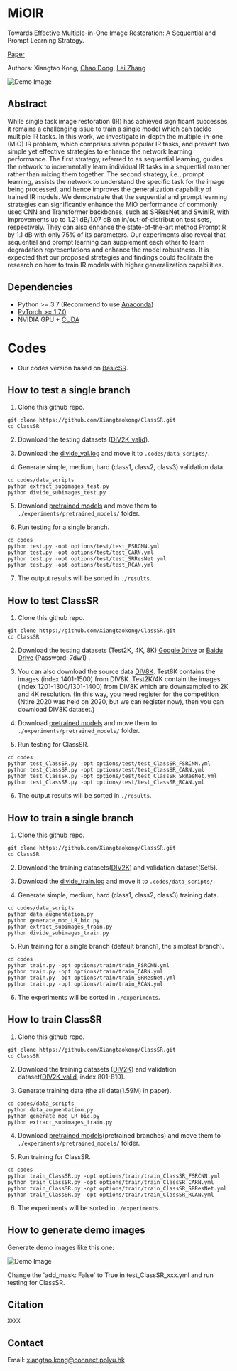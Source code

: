 # MiOIR
Towards Effective Multiple-in-One Image Restoration: A Sequential and Prompt Learning Strategy.

[Paper](...)

Authors: Xiangtao Kong, [Chao Dong](https://scholar.google.com.hk/citations?user=OSDCB0UAAAAJ&hl=zh-CN), [Lei Zhang](http://www4.comp.polyu.edu.hk/~cslzhang/)


![Demo Image](https://raw.githubusercontent.com/Xiangtaokong/ClassSR/main/demo_images/show.png)

## Abstract
While single task image restoration (IR) has achieved significant successes, it remains a challenging issue to train a single model which can tackle multiple IR tasks. In this work, we investigate in-depth the multiple-in-one (MiO) IR problem, which comprises seven popular IR tasks, and present two simple yet effective strategies to enhance the network learning performance. The first strategy, referred to as sequential learning, guides the network to incrementally learn individual IR tasks in a sequential manner rather than mixing them together. The second strategy, i.e., prompt learning, assists the network to understand the specific task for the image being processed, and hence improves the generalization capability of trained IR models. We demonstrate that the sequential and prompt learning strategies can significantly enhance the MiO performance of commonly used CNN and Transformer backbones, such as SRResNet and SwinIR, with improvements up to 1.21 dB/1.07 dB on in/out-of-distribution test sets, respectively. They can also enhance the state-of-the-art method PromptIR by 1.1 dB with only 75\% of its parameters. Our experiments also reveal that sequential and prompt learning can supplement each other to learn degradation representations and enhance the model robustness. It is expected that our proposed strategies and findings could facilitate the research on how to train IR models with higher generalization capabilities.

## Dependencies

- Python >= 3.7 (Recommend to use [Anaconda](https://www.anaconda.com/download/#linux))
- [PyTorch >= 1.7.0](https://pytorch.org/)
- NVIDIA GPU + [CUDA](https://developer.nvidia.com/cuda-downloads)

# Codes 
- Our codes version based on [BasicSR](https://github.com/xinntao/BasicSR). 

## How to test a single branch
1. Clone this github repo. 
```
git clone https://github.com/Xiangtaokong/ClassSR.git
cd ClassSR
```
2. Download the testing datasets ([DIV2K_valid](https://data.vision.ee.ethz.ch/cvl/DIV2K/)). 

3. Download the [divide_val.log](https://drive.google.com/file/d/1zMDD9Z_-fM2R2qm2QLoq7N2LMG6V92JT/view?usp=sharing) and move it to `.codes/data_scripts/`.

4. Generate simple, medium, hard (class1, class2, class3) validation data. 
```
cd codes/data_scripts
python extract_subimages_test.py
python divide_subimages_test.py
```
5. Download [pretrained models](https://drive.google.com/drive/folders/1jzAFazbaGxHb-xL4vmxc-hHbR1J-uek_?usp=sharing) and move them to  `./experiments/pretrained_models/` folder. 

6. Run testing for a single branch.
```
cd codes
python test.py -opt options/test/test_FSRCNN.yml
python test.py -opt options/test/test_CARN.yml
python test.py -opt options/test/test_SRResNet.yml
python test.py -opt options/test/test_RCAN.yml
```

7. The output results will be sorted in `./results`. 

## How to test ClassSR
1. Clone this github repo. 
```
git clone https://github.com/Xiangtaokong/ClassSR.git
cd ClassSR
```

2. Download the testing datasets (Test2K, 4K, 8K) [Google Drive](https://drive.google.com/drive/folders/18b3QKaDJdrd9y0KwtrWU2Vp9nHxvfTZH?usp=sharing) or [Baidu Drive](https://pan.baidu.com/s/1OARDfd2x3ynQs7m1tu_RnA) (Password: 7dw1) .

3. You can also download the source data [DIV8K](https://competitions.codalab.org/competitions/22217#participate). Test8K contains the images (index 1401-1500) from DIV8K. Test2K/4K contain the images (index 1201-1300/1301-1400) from DIV8K which are downsampled to 2K and 4K resolution. (In this way, you need register for the competition (Ntire 2020 was held on 2020, but we can register now), then you can download DIV8K dataset.)

4. Download [pretrained models](https://drive.google.com/drive/folders/1jzAFazbaGxHb-xL4vmxc-hHbR1J-uek_?usp=sharing) and move them to  `./experiments/pretrained_models/` folder. 

5. Run testing for ClassSR.
```
cd codes
python test_ClassSR.py -opt options/test/test_ClassSR_FSRCNN.yml
python test_ClassSR.py -opt options/test/test_ClassSR_CARN.yml
python test_ClassSR.py -opt options/test/test_ClassSR_SRResNet.yml
python test_ClassSR.py -opt options/test/test_ClassSR_RCAN.yml
```
6. The output results will be sorted in `./results`. 


## How to train a single branch
1. Clone this github repo. 
```
git clone https://github.com/Xiangtaokong/ClassSR.git
cd ClassSR
```
2. Download the training datasets([DIV2K](https://data.vision.ee.ethz.ch/cvl/DIV2K/)) and validation dataset(Set5).

3. Download the [divide_train.log](https://drive.google.com/file/d/1WhyYYZHfpoNEjslojuqZLR46Nlr15zqQ/view?usp=sharing) and move it to `.codes/data_scripts/`.

4. Generate simple, medium, hard (class1, class2, class3) training data. 
```
cd codes/data_scripts
python data_augmentation.py
python generate_mod_LR_bic.py
python extract_subimages_train.py
python divide_subimages_train.py
```

5. Run training for a single branch (default branch1, the simplest branch).
```
cd codes
python train.py -opt options/train/train_FSRCNN.yml
python train.py -opt options/train/train_CARN.yml
python train.py -opt options/train/train_SRResNet.yml
python train.py -opt options/train/train_RCAN.yml
```
6. The experiments will be sorted in `./experiments`. 

## How to train ClassSR

1. Clone this github repo. 
```
git clone https://github.com/Xiangtaokong/ClassSR.git
cd ClassSR
```
2. Download the training datasets ([DIV2K](https://data.vision.ee.ethz.ch/cvl/DIV2K/)) and validation dataset([DIV2K_valid](https://data.vision.ee.ethz.ch/cvl/DIV2K/), index 801-810). 


3. Generate training data (the all data(1.59M) in paper).
```
cd codes/data_scripts
python data_augmentation.py
python generate_mod_LR_bic.py
python extract_subimages_train.py
```
4. Download [pretrained models](https://drive.google.com/drive/folders/1jzAFazbaGxHb-xL4vmxc-hHbR1J-uek_?usp=sharing)(pretrained branches) and move them to  `./experiments/pretrained_models/` folder. 

5. Run training for ClassSR.
```
cd codes
python train_ClassSR.py -opt options/train/train_ClassSR_FSRCNN.yml
python train_ClassSR.py -opt options/train/train_ClassSR_CARN.yml
python train_ClassSR.py -opt options/train/train_ClassSR_SRResNet.yml
python train_ClassSR.py -opt options/train/train_ClassSR_RCAN.yml
```
6. The experiments will be sorted in `./experiments`. 

## How to generate demo images

Generate demo images like this one:

![Demo Image](https://raw.githubusercontent.com/Xiangtaokong/ClassSR/main/demo_images/show.png)

Change the 'add_mask: False' to True in test_ClassSR_xxx.yml and run testing for ClassSR.

## Citation
```
XXXX
```

## Contact
Email: xiangtao.kong@connect.polyu.hk


